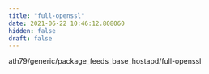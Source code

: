 ```yaml
---
title: "full-openssl"
date: 2021-06-22 10:46:12.808060
hidden: false
draft: false
---
```


ath79/generic/package_feeds_base_hostapd/full-openssl

